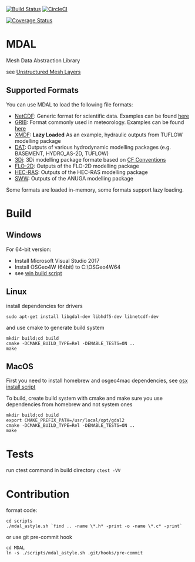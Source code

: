 [![Build Status](https://travis-ci.org/lutraconsulting/MDAL.svg?branch=master)](https://travis-ci.org/lutraconsulting/MDAL)
[![CircleCI](https://circleci.com/gh/lutraconsulting/MDAL.svg?style=svg)](https://circleci.com/gh/lutraconsulting/MDAL)
<!-- [<img src="https://my.cdash.org/images/cdash.gif" alt="cdash" width="20"/>](https://my.cdash.org/index.php?project=MDAL) -->

[![Coverage Status](https://coveralls.io/repos/github/lutraconsulting/MDAL/badge.svg?branch=master)](https://coveralls.io/github/lutraconsulting/MDAL?branch=master)

# MDAL
Mesh Data Abstraction Library

see [Unstructured Mesh Layers](https://github.com/qgis/QGIS-Enhancement-Proposals/issues/119#issuecomment-380018557)

## Supported Formats

You can use MDAL to load the following file formats:

- [NetCDF](https://en.wikipedia.org/wiki/NetCDF): Generic format for scientific data. Examples can be found [here](http://apps.ecmwf.int/datasets/data/interim-full-daily/levtype=sfc/)
- [GRIB](https://en.wikipedia.org/wiki/GRIB): Format commonly used in meteorology. Examples can be found [here](http://apps.ecmwf.int/datasets/data/interim-full-daily/levtype=sfc/)
- [XMDF](https://en.wikipedia.org/wiki/XMDF): **Lazy Loaded** As an example, hydraulic outputs from TUFLOW modelling package
- [DAT](http://www.xmswiki.com/wiki/SMS:ASCII_Dataset_Files_*.dat): Outputs of various hydrodynamic modelling packages (e.g. BASEMENT, HYDRO_AS-2D, TUFLOW)
- [3Di](http://www.3di.nu): 3Di modelling package formate based on [CF Conventions](http://cfconventions.org)
- [FLO-2D](http://www.flo-2d.com/): Outputs of the FLO-2D modelling package
- [HEC-RAS](http://www.hec.usace.army.mil/software/hec-ras/): Outputs of the HEC-RAS modelling package
- [SWW](http://anuga.anu.edu.au/): Outputs of the ANUGA modelling package

Some formats are loaded in-memory, some formats support lazy loading.

# Build 

## Windows 

For 64-bit version:

* Install Microsoft Visual Studio 2017
* Install OSGeo4W (64bit) to C:\OSGeo4W64
* see [win build script](scripts/ci/windows/build.bash)

## Linux

install dependencies for drivers

```
sudo apt-get install libgdal-dev libhdf5-dev libnetcdf-dev
```

and use cmake to generate build system

```
mkdir build;cd build
cmake -DCMAKE_BUILD_TYPE=Rel -DENABLE_TESTS=ON ..
make
```

## MacOS

First you need to install homebrew and osgeo4mac dependencies, 
see [osx install script](scripts/ci/osx/install.bash)

To build, create build system with cmake and make sure you
use dependencies from homebrew and not system ones

```
mkdir build;cd build
export CMAKE_PREFIX_PATH=/usr/local/opt/gdal2
cmake -DCMAKE_BUILD_TYPE=Rel -DENABLE_TESTS=ON ..
make
```

# Tests

run ctest command in build directory `ctest -VV`

# Contribution

format code:
```
cd scripts
./mdal_astyle.sh `find .. -name \*.h* -print -o -name \*.c* -print`
```

or use git pre-commit hook
```
cd MDAL
ln -s ./scripts/mdal_astyle.sh .git/hooks/pre-commit
```

